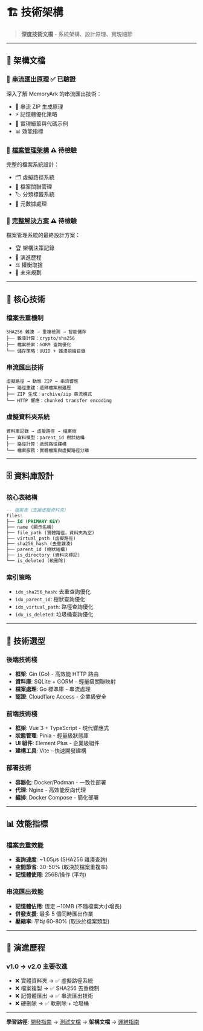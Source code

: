 # 🏗️ 技術架構

> **深度技術文檔** - 系統架構、設計原理、實現細節

---

## 📐 架構文檔

### 🔄 [串流匯出原理](STREAMING_EXPORT_EXPLAINED.md) ✅ 已驗證
深入了解 MemoryArk 的串流匯出技術：
- 🚀 串流 ZIP 生成原理
- ⚡ 記憶體優化策略
- 🔧 實現細節與代碼示例
- 📊 效能指標

### 📁 [檔案管理架構](FILE_MANAGEMENT_ARCHITECTURE.md) ⚠️ 待檢驗
完整的檔案系統設計：
- 🗂️ 虛擬路徑系統
- 🔗 檔案關聯管理
- 🏷️ 分類標籤系統
- 📝 元數據處理

### 🎯 [完整解決方案](FINAL_FILE_MANAGEMENT_SOLUTION.md) ⚠️ 待檢驗
檔案管理系統的最終設計方案：
- 🏆 架構決策記錄
- 🔄 演進歷程
- ⚖️ 權衡取捨
- 🚀 未來規劃

---

## 🧠 核心技術

### 檔案去重機制
```
SHA256 雜湊 → 重複檢測 → 智能儲存
├── 雜湊計算：crypto/sha256
├── 檔案檢索：GORM 查詢優化
└── 儲存策略：UUID + 雜湊前綴目錄
```

### 串流匯出技術
```
虛擬路徑 → 動態 ZIP → 串流響應
├── 路徑重建：遞歸檔案樹遍歷
├── ZIP 生成：archive/zip 串流模式
└── HTTP 響應：chunked transfer encoding
```

### 虛擬資料夾系統
```
資料庫記錄 → 虛擬路徑 → 檔案樹
├── 資料模型：parent_id 樹狀結構
├── 路徑計算：遞歸路徑建構
└── 檔案服務：實體檔案與虛擬路徑分離
```

---

## 🗄️ 資料庫設計

### 核心表結構

```sql
-- 檔案表（支援虛擬資料夾）
files:
├── id (PRIMARY KEY)
├── name (顯示名稱)
├── file_path (實體路徑，資料夾為空)
├── virtual_path (虛擬路徑)
├── sha256_hash (去重雜湊)
├── parent_id (樹狀結構)
├── is_directory (資料夾標記)
└── is_deleted (軟刪除)
```

### 索引策略
- `idx_sha256_hash`: 去重查詢優化
- `idx_parent_id`: 樹狀查詢優化  
- `idx_virtual_path`: 路徑查詢優化
- `idx_is_deleted`: 垃圾桶查詢優化

---

## 🔧 技術選型

### 後端技術棧
- **框架**: Gin (Go) - 高效能 HTTP 路由
- **資料庫**: SQLite + GORM - 輕量級關聯映射
- **檔案處理**: Go 標準庫 - 串流處理
- **認證**: Cloudflare Access - 企業級安全

### 前端技術棧  
- **框架**: Vue 3 + TypeScript - 現代響應式
- **狀態管理**: Pinia - 輕量級狀態庫
- **UI 組件**: Element Plus - 企業級組件
- **建構工具**: Vite - 快速開發建構

### 部署技術
- **容器化**: Docker/Podman - 一致性部署
- **代理**: Nginx - 高效能反向代理
- **編排**: Docker Compose - 簡化部署

---

## 📊 效能指標

### 檔案去重效能
- **查詢速度**: ~1.05μs (SHA256 雜湊查詢)
- **空間節省**: 30-50% (取決於檔案重複率)
- **記憶體使用**: 256B/操作 (平均)

### 串流匯出效能
- **記憶體佔用**: 恆定 ~10MB (不隨檔案大小增長)
- **併發支援**: 最多 5 個同時匯出作業
- **壓縮率**: 平均 60-80% (取決於檔案類型)

---

## 🔄 演進歷程

### v1.0 → v2.0 主要改進
- ❌ 實體資料夾 → ✅ 虛擬路徑系統
- ❌ 檔案複製 → ✅ SHA256 去重機制  
- ❌ 記憶體匯出 → ✅ 串流匯出技術
- ❌ 硬刪除 → ✅ 軟刪除 + 垃圾桶

---

**學習路徑**: [開發指南](../03-developer/README.md) → [測試文檔](../03-developer/testing/) → **架構文檔** → [運維指南](../05-operations/README.md)